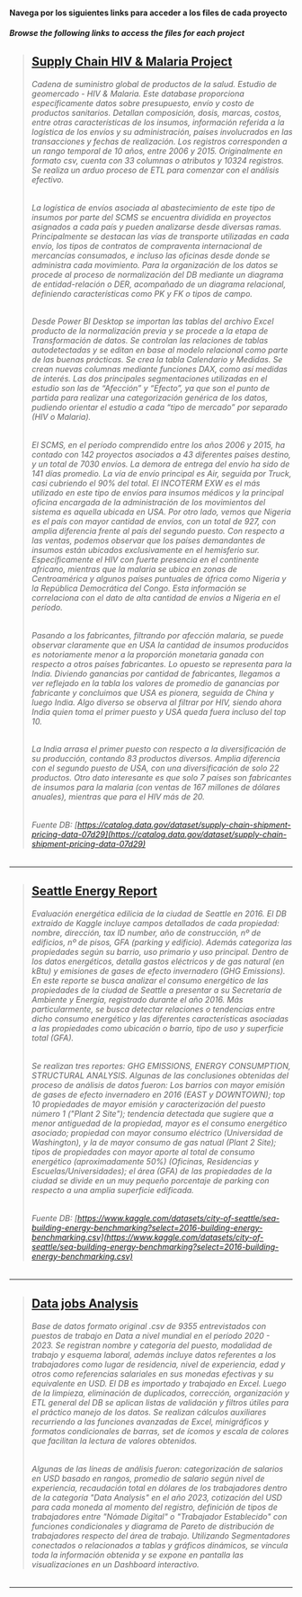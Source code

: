 #### Navega por los siguientes links para acceder a los files de cada proyecto
##### Browse the following links to access the files for each project


> ## [Supply Chain HIV & Malaria Project](https://github.com/PriscilagsData/files_projects/tree/4a8590818c0df87efe50426fb646b6c1a391ee49/Supply%20Chain%20Medicine%20HIV%20%26%20Malaria)
>
> ###### Cadena de suministro global de productos de la salud. Estudio de geomercado - HIV & Malaria. Este database proporciona específicamente datos sobre presupuesto, envío y costo de productos sanitarios. Detallan composición, dosis, marcas, costos, entre otras características de los insumos, información referida a la logística de los envíos y su administración, países involucrados en las transacciones y fechas de realización. Los registros corresponden a un rango temporal de 10 años, entre 2006 y 2015. Originalmente en formato csv, cuenta con 33 columnas o atributos y 10324 registros. Se realiza un arduo proceso de ETL para comenzar con el análisis efectivo.
> ###### La logística de envíos asociada al abastecimiento de este tipo de insumos por parte del SCMS se encuentra dividida en proyectos asignados a cada país y pueden analizarse desde diversas ramas. Principalmente se destacan las vías de transporte utilizadas en cada envío, los tipos de contratos de compraventa internacional de mercancías consumados, e incluso las oficinas desde donde se administra cada movimiento. Para la organización de los datos se procede al proceso de normalización del DB mediante un diagrama de entidad-relación o DER, acompañado de un diagrama relacional, definiendo características como PK y FK o tipos de campo.
> ###### Desde Power BI Desktop se importan las tablas del archivo Excel producto de la normalización previa y se procede a la etapa de Transformación de datos. Se controlan las relaciones de tablas autodetectadas y se editan en base al modelo relacional como parte de las buenas prácticas. Se crea la tabla Calendario y Medidas. Se crean nuevas columnas mediante funciones DAX, como así medidas de interés. Las dos principales segmentaciones utilizadas en el estudio son las de “Afección” y “Efecto”, ya que son el punto de partida para realizar una categorización genérica de los datos, pudiendo orientar el estudio a cada “tipo de mercado” por separado (HIV o Malaria).
> ###### El SCMS, en el período comprendido entre los años 2006 y 2015, ha contado con 142 proyectos asociados a 43 diferentes países destino, y un total de 7030 envíos. La demora de entrega del envío ha sido de 141 días promedio. La vía de envío principal es Air, seguida por Truck, casi cubriendo el 90% del total. El INCOTERM EXW es el más utilizado en este tipo de envíos para insumos médicos y la principal oficina encargada de la administración de los movimientos del sistema es aquella ubicada en USA. Por otro lado, vemos que Nigeria es el país con mayor cantidad de envíos, con un total de 927, con amplia diferencia frente al país del segundo puesto. Con respecto a las ventas, podemos observar que los países demandantes de insumos están ubicados exclusivamente en el hemisferio sur. Específicamente el HIV con fuerte presencia en el continente africano, mientras que la malaria se ubica en zonas de Centroamérica y algunos países puntuales de áfrica como Nigeria y la República Democrática del Congo. Esta información se correlaciona con el dato de alta cantidad de envíos a Nigeria en el período.
> ###### Pasando a los fabricantes, filtrando por afección malaria, se puede observar claramente que en USA la cantidad de insumos producidos es notoriamente menor a la proporción monetaria ganada con respecto a otros países fabricantes. Lo opuesto se representa para la India. Diviendo ganancias por cantidad de fabricantes, llegamos a ver reflejado en la tabla los valores de promedio de ganancias por fabricante y concluimos que USA es pionera, seguida de China y luego India. Algo diverso se observa al filtrar por HIV, siendo ahora India quien toma el primer puesto y USA queda fuera incluso del top 10.
> ###### La India arrasa el primer puesto con respecto a la diversificación de su producción, contando 83 productos diversos. Amplia diferencia con el segundo puesto de USA, con una diversificación de solo 22 productos. Otro dato interesante es que solo 7 países son fabricantes de insumos para la malaria (con ventas de 167 millones de dólares anuales), mientras que para el HIV más de 20.
> ###### Fuente DB: [https://catalog.data.gov/dataset/supply-chain-shipment-pricing-data-07d29](https://catalog.data.gov/dataset/supply-chain-shipment-pricing-data-07d29)

---

> ## [Seattle Energy Report](https://github.com/PriscilagsData/files_projects/tree/4a8590818c0df87efe50426fb646b6c1a391ee49/Seattle%20Energy%20Report%20-%20Tableau)
>
> ###### Evaluación energética edilicia de la ciudad de Seattle en 2016. El DB extraido de Kaggle incluye campos detallados de cada propiedad: nombre, dirección, tax ID number, año de construcción, nº de edificios, nº de pisos, GFA (parking y edificio). Además categoriza las propiedades según su barrio, uso primario y uso principal. Dentro de los datos energéticos, detalla gastos eléctricos y de gas natural (en kBtu) y emisiones de gases de efecto invernadero (GHG Emissions). En este reporte se busca analizar el consumo energético de las propiedades de la ciudad de Seattle a presentar a su Secretaría de Ambiente y Energía, registrado durante el año 2016. Más particularmente, se busca detectar relaciones o tendencias entre dicho consumo energético y las diferentes características asociadas a las propiedades como ubicación o barrio, tipo de uso y superficie total (GFA).
> ###### Se realizan tres reportes: GHG EMISSIONS, ENERGY CONSUMPTION, STRUCTURAL ANALYSIS. Algunas de las conclusiones obtenidas del proceso de análisis de datos fueron: Los barrios con mayor emisión de gases de efecto invernadero en 2016 (EAST y DOWNTOWN); top 10 propiedades de mayor emisión y caracterización del puesto número 1 ("Plant 2 Site"); tendencia detectada que sugiere que a menor antiguedad de la propiedad, mayor es el consumo energético asociado; propiedad con mayor consumo eléctrico (Universidad de Washington), y la de mayor consumo de gas natual (Plant 2 Site); tipos de propiedades con mayor aporte al total de consumo energético (aproximadamente 50%) (Oficinas, Residencias y Escuelas/Universidades); el área (GFA) de las propiedades de la ciudad se divide en un muy pequeño porcentaje de parking con respecto a una amplia superficie edificada.
> ###### Fuente DB: [https://www.kaggle.com/datasets/city-of-seattle/sea-building-energy-benchmarking?select=2016-building-energy-benchmarking.csv](https://www.kaggle.com/datasets/city-of-seattle/sea-building-energy-benchmarking?select=2016-building-energy-benchmarking.csv)

---

> ## [Data jobs Analysis](https://github.com/PriscilagsData/files_projects/tree/4a8590818c0df87efe50426fb646b6c1a391ee49/Data%20jobs%20Project)
> 
> ###### Base de datos formato original .csv de 9355 entrevistados con puestos de trabajo en Data a nivel mundial en el período 2020 - 2023. Se registran nombre y categoría del puesto, modalidad de trabajo y esquema laboral, además incluye datos referentes a los trabajadores como lugar de residencia, nivel de experiencia, edad y otros como referencias salariales en sus monedas efectivas y su equivalente en USD. El DB es importado y trabajado en Excel. Luego de la limpieza, eliminación de duplicados, corrección, organización y ETL general del DB se aplican listas de validación y filtros útiles para el práctico manejo de los datos. Se realizan cálculos auxiliares recurriendo a las funciones avanzadas de Excel, minigráficos y formatos condicionales de barras, set de ícomos y escala de colores que facilitan la lectura de valores obtenidos.
> ###### Algunas de las líneas de análisis fueron: categorización de salarios en USD basado en rangos, promedio de salario según nivel de experiencia, recaudación total en dólares de los trabajadores dentro de la categoría "Data Analysis" en el año 2023, cotización del USD para cada moneda al momento del registro, definición de tipos de trabajadores entre "Nómade Digital" o "Trabajador Establecido" con funciones condicionales y diagrama de Pareto de distribución de trabajadores respecto del área de trabajo. Utilizando Segmentadores conectados o relacionados a tablas y gráficos dinámicos, se vincula toda la información obtenida y se expone en pantalla las visualizaciones en un Dashboard interactivo.

---
